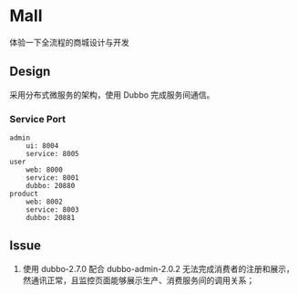 # Mall
体验一下全流程的商城设计与开发

## Design
采用分布式微服务的架构，使用 Dubbo 完成服务间通信。

### Service Port
    admin
        ui: 8004
        service: 8005
    user
        web: 8000
        service: 8001
        dubbo: 20880
    product
        web: 8002
        service: 8003
        dubbo: 20881

## Issue
1. 使用 dubbo-2.7.0 配合 dubbo-admin-2.0.2 无法完成消费者的注册和展示，然通讯正常，且监控页面能够展示生产、消费服务间的调用关系；
